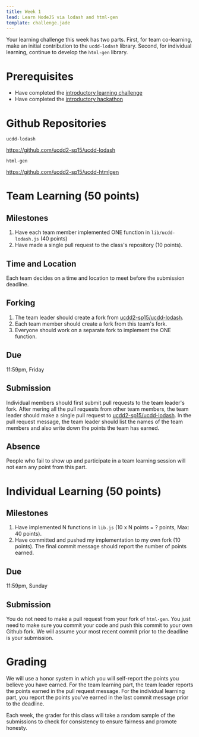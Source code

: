 ```yaml
---
title: Week 1
lead: Learn NodeJS via lodash and html-gen
template: challenge.jade
---
```


Your learning challenge this week has two parts. First, for team co-learning, make an initial contribution to the <code>ucdd-lodash</code> library. Second, for individual learning, continue to develop the <code>html-gen</code> library.

# Prerequisites

* Have completed the [introductory learning challenge](../../challenges/0)
* Have completed the [introductory hackathon](../../hackathons/class-website)

# Github Repositories

<code>ucdd-lodash</code>

<a href="https://github.com/ucdd2-sp15/ucdd-lodash" class="btn btn-info">https://github.com/ucdd2-sp15/ucdd-lodash</a>

<code>html-gen</code>

<a href="https://github.com/ucdd2-sp15/ucdd-htmlgen" class="btn btn-info">https://github.com/ucdd2-sp15/ucdd-htmlgen</a>

# Team Learning (50 points)

## Milestones

1. Have each team member implemented ONE function in <code>lib/ucdd-lodash.js</code> (40 points)
2. Have made a single pull request to the class's repository (10 points).


## Time and Location

Each team decides on a time and location to meet before the submission deadline.

## Forking
1. The team leader should create a fork from [ucdd2-sp15/ucdd-lodash](https://github.com/ucdd2-sp15/ucdd-lodash).
2. Each team member should create a fork from this team's fork.
3. Everyone should work on a separate fork to implement the ONE function.


## Due
11:59pm, Friday

## Submission
Individual members should first submit pull requests to the team leader's fork. After mering all the pull requests from other team members, the team leader should make a single pull request to [ucdd2-sp15/ucdd-lodash](https://github.com/ucdd2-sp15/ucdd-lodash). In the pull request message, the team leader should list the names of the team members and also write down the points the team has earned.

## Absence
People who fail to show up and participate in a team learning session will not earn any point from this part.

# Individual Learning (50 points)

## Milestones
1. Have implemented N functions in <code>lib.js</code> (10 x N points = ? points, Max: 40 points).
2. Have committed and pushed my implementation to my own fork (10 points). The final commit message should report the number of points earned.

## Due
11:59pm, Sunday

## Submission

You do not need to make a pull request from your fork of <code>html-gen</code>. You just need to make sure you commit your code and push this commit to your own Github fork. We will assume your most recent commit prior to the deadline is your submission.

# Grading

We will use a honor system in which you will self-report the points you believe you have earned. For the team learning part, the team leader reports the points earned in the pull request message. For the individual learning part, you report the points you've earned in the last commit message prior to the deadline.

Each week, the grader for this class will take a random sample of the submissions to check for consistency to ensure fairness and promote honesty.